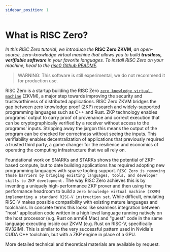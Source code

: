 ```yaml
---
sidebar_position: 1
---
```


# What is RISC Zero?
<!--Author: Choong April 18, 2022
Edits: Paul April 30, 2022-->

*In this RISC Zero tutorial, we introduce the* **RISC Zero ZKVM**, *an open-source, zero-knowledge virtual machine that allows you to build **trustless, verifiable software** in your favorite languages. To install RISC Zero on your machine, head to the [risc0 Github README](https://github.com/risc0/risc0#readme).* <br/>
> WARNING: This software is still experimental, we do not recommend it for production use.

RISC Zero is a startup building the RISC Zero [`zero knowledge virtual machine`](../key-terminology.md) (ZKVM), a major step towards improving the security and trustworthiness of distributed applications. RISC Zero ZKVM bridges the gap between zero knowledge proof (ZKP) research and widely-supported programming languages such as C++ and Rust. ZKP technology enables programs' output to carry proof of provenance and correct execution that can be cryptographically verified by a receiver without access to the programs' inputs. Stripping away the jargon this means the output of the program can be checked for correctness without seeing the inputs. This verifiability enables decentralization of applications that previously required a trusted third party, a game changer for the resilience and economics of operating the computing infrastructure that we all rely on.

Foundational work on SNARKs and STARKs shows the potential of ZKP-based compute, but to date building applications has required adopting new programming languages with sparse tooling support. `RISC Zero is removing those barriers by bringing existing languages, tools, and developer skills to ZKP development.` The way RISC Zero achieves this is by inventing a uniquely high-performance ZKP prover and then using the performance headroom to build a `zero knowledge virtual machine (ZKVM) implementing a standard RISC-V instruction set`. While difficult, emulating RISC-V makes possible compatibility with existing mature languages and toolchains. In concrete terms this looks like seamless integration between "host" application code written in a high level language running natively on the host processor (e.g. Rust on arm64 Mac) and "guest" code in the same language executing inside our ZKVM (e.g. Rust on RISC-V, specifically RV32IM). This is similar to the very successful pattern used in Nvidia's CUDA C++ toolchain, but with a ZKP engine in place of a GPU.

More detailed technical and theoretical materials are available by request.
<!-- TODO either release paper or put e-mail address here  -->